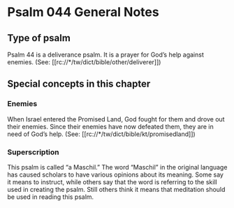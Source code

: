 # Psalm 044 General Notes
## Type of psalm

Psalm 44 is a deliverance psalm. It is a prayer for God’s help against enemies. (See: [[rc://*/tw/dict/bible/other/deliverer]])

## Special concepts in this chapter

### Enemies
When Israel entered the Promised Land, God fought for them and drove out their enemies. Since their enemies have now defeated them, they are in need of God’s help. (See: [[rc://*/tw/dict/bible/kt/promisedland]])

### Superscription
This psalm is called “a Maschil.” The word “Maschil” in the original language has caused scholars to have various opinions about its meaning. Some say it means to instruct, while others say that the word is referring to the skill used in creating the psalm. Still others think it means that meditation should be used in reading this psalm.